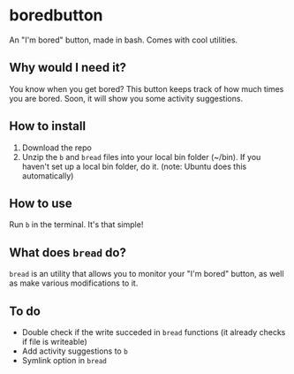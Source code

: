# boredbutton
An "I'm bored" button, made in bash. Comes with cool utilities.
## Why would I need it?
You know when you get bored? This button keeps track of how much times you are bored. Soon, it will show you some activity suggestions.
## How to install
1. Download the repo
2. Unzip the ``b`` and ``bread`` files into your local bin folder (~/bin). If you haven't set up a local bin folder, do it. (note: Ubuntu does this automatically)
## How to use
Run ``b`` in the terminal. It's that simple! 
## What does ``bread`` do?
``bread`` is an utility that allows you to monitor your "I'm bored" button, as well as make various modifications to it.
## To do
- Double check if the write succeded in ``bread`` functions (it already checks if file is writeable)
- Add activity suggestions to ``b`` 
- Symlink option in ``bread``
